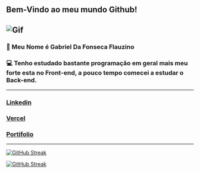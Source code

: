 ## Bem-Vindo ao meu mundo Github!

![Gif](https://media1.giphy.com/media/v1.Y2lkPTc5MGI3NjExeXQ2NGpjbjU0ZXRiNTBrazMyN2czZmFoMmx5cnlwN25nbWlzczJ5bCZlcD12MV9pbnRlcm5hbF9naWZfYnlfaWQmY3Q9Zw/MC6eSuC3yypCU/giphy.gif)
------
### 👻 Meu Nome é Gabriel Da Fonseca Flauzino

### 💻 Tenho estudado bastante programação em geral mais meu forte esta no Front-end, a pouco tempo comecei a estudar o Back-end.
------


### [Linkedin](https://www.linkedin.com/in/gabriel-f-a63394269/)
### [Vercel](https://vercel.com/gabriel2005)
### [Portifolio](https://meu-portifolio-plum.vercel.app/)
------

[![GitHub Streak](https://streak-stats.demolab.com?user=gabri05el&theme=merko&locale=pt_BR&card_width=550&card_height=225)](https://git.io/streak-stats)

<a href="https://git.io/streak-stats"><img src="https://streak-stats.demolab.com?user=gabri05el" alt="GitHub Streak" /></a>
